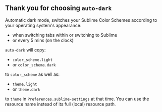 Thank you for choosing `auto-dark`
----------------------------------

Automatic dark mode, switches your Sublime Color Schemes according to your
operating system's appearance:

* when switching tabs within or switching to Sublime
* or every 5 mins (on the clock)

`auto-dark` will copy:

* `color_scheme.light`
* or `color_scheme.dark`

to `color_scheme` as well as:

* `theme.light`
* or `theme.dark`

to `theme` in `Preferences.sublime-settings` at that time.
You can use the resource name instead of its full (local) resource path.
